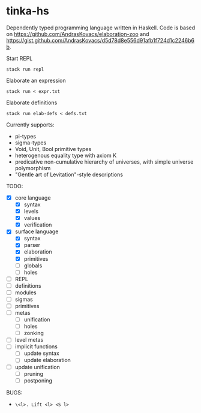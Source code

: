 # tinka-hs

Dependently typed programming language written in Haskell.
Code is based on https://github.com/AndrasKovacs/elaboration-zoo and https://gist.github.com/AndrasKovacs/d5d78d8e556d91afb1f724d1c2246b6b.

Start REPL
```
stack run repl
```

Elaborate an expression
```
stack run < expr.txt
```

Elaborate definitions
```
stack run elab-defs < defs.txt
```

Currently supports:
- pi-types
- sigma-types
- Void, Unit, Bool primitive types
- heterogenous equality type with axiom K
- predicative non-cumulative hierarchy of universes, with simple universe polymorphism
- "Gentle art of Levitation"-style descriptions

TODO:
- [x] core language
  - [x] syntax
  - [x] levels
  - [x] values
  - [x] verification
- [x] surface language
  - [x] syntax
  - [x] parser
  - [x] elaboration
  - [x] primitives
  - [ ] globals
  - [ ] holes
- [ ] REPL
- [ ] definitions
- [ ] modules
- [ ] sigmas
- [ ] primitives
- [ ] metas
  - [ ] unification
  - [ ] holes
  - [ ] zonking
- [ ] level metas
- [ ] implicit functions
  - [ ] update syntax
  - [ ] update elaboration
- [ ] update unification
  - [ ] pruning
  - [ ] postponing

BUGS:
- `\<l>. Lift <l> <S l>`
